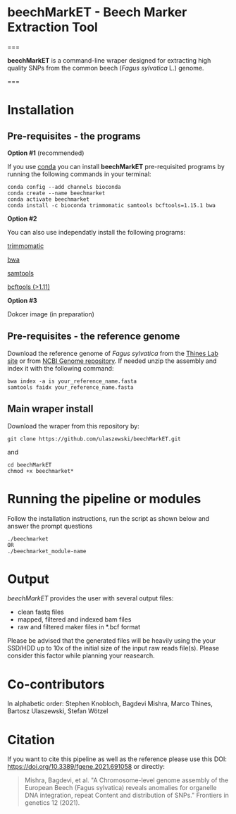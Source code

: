 # beechMarkET - Beech Marker Extraction Tool 
===

**beechMarkET** is a command-line wraper designed for extracting high quality SNPs from the common beech (_Fagus sylvatica_ L.) genome. 

===

# Installation

## **Pre-requisites** - the programs

**Option #1** (recommended)

If you use [conda](https://conda.io/projects/conda/en/latest/user-guide/install/index.html) you can install **beechMarkET** pre-requisited programs by running the following commands in your terminal:
```
conda config --add channels bioconda
conda create --name beechmarket
conda activate beechmarket
conda install -c bioconda trimmomatic samtools bcftools=1.15.1 bwa
```

**Option #2**

You can also use independatly install the following programs:

[trimmomatic](https://github.com/usadellab/Trimmomatic)

[bwa](https://github.com/lh3/bwa)

[samtools](https://github.com/samtools/samtools)

[bcftools (>1.11)](https://github.com/samtools/bcftools)


**Option #3**

Dokcer image (in preparation)

## **Pre-requisites** - the reference genome

Download the  reference genome of _Fagus sylvatica_ from the [Thines Lab site](http://thines-lab.senckenberg.de/beechgenome/data.html) or from [NCBI Genome repository](https://www.ncbi.nlm.nih.gov/data-hub/genome/GCA_907173295.1/). If needed unzip the assembly and index it with the following command:
```
bwa index -a is your_reference_name.fasta
samtools faidx your_reference_name.fasta
```

## Main wraper install

Download the wraper from this repository by:
```
git clone https://github.com/ulaszewski/beechMarkET.git
```
and
```
cd beechMarkET
chmod +x beechmarket*
```

# Running the pipeline or modules
Follow the installation instructions, run the script as shown below and answer the prompt questions
```
./beechmarket
OR
./beechmarket_module-name
```
# Output

_beechMarkET_ provides the user with several output files:
- clean fastq files
- mapped, filtered and indexed bam files
- raw and filtered maker files in *.bcf format

Please be advised that the generated files will be heavily using the your SSD/HDD up to 10x of the initial size of the input raw reads file(s). Please consider this factor while planning your reasearch.

# Co-contributors
In alphabetic order: Stephen Knobloch, Bagdevi Mishra, Marco Thines, Bartosz Ulaszewski, Stefan Wötzel


# Citation
If you want to cite this pipeline as well as the reference please use this DOI: https://doi.org/10.3389/fgene.2021.691058 or directly:
> Mishra, Bagdevi, et al. "A Chromosome-level genome assembly of the European Beech (Fagus sylvatica) reveals anomalies for organelle DNA integration, repeat Content and distribution of SNPs." Frontiers in genetics 12 (2021).
